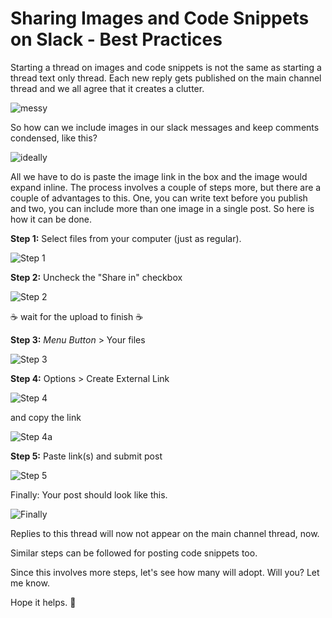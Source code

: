 # Sharing Images and Code Snippets on Slack - Best Practices

Starting a thread on images and code snippets is not the same as starting a thread text only thread. Each new reply gets published on the main channel thread and we all agree that it creates a clutter.

![messy](https://imgur.com/aMmxABp.jpg?raw=true "Messsy")

So how can we include images in our slack messages and keep comments condensed, like this?

![ideally](https://imgur.com/DxUjevL.jpg?raw=true "Ideally")

All we have to do is paste the image link in the box and the image would expand inline. The process involves a couple of steps more, but there are a couple of advantages to this. One, you can write text before you publish and two, you can include more than one image in a single post. So here is how it can be done.

**Step 1:** Select files from your computer (just as regular).

![Step 1](https://imgur.com/I2hvjHD.jpg?raw=true "Step 1")

**Step 2:** Uncheck the "Share in" checkbox

![Step 2](https://imgur.com/K6PU2aS.jpg?raw=true "Step 2")

☕ wait for the upload to finish ☕

**Step 3:** *Menu Button* > Your files

![Step 3](https://imgur.com/JQRGkwD.jpg?raw=true "Step 3")

**Step 4:** Options > Create External Link

![Step 4](https://imgur.com/dqo57ak.jpg?raw=true "Step 4")

and copy the link

![Step 4a](https://imgur.com/bhNADaC.jpg?raw=true "Step 4a")

**Step 5:** Paste link(s) and submit post

![Step 5](https://imgur.com/tpkbwqL.jpg?raw=true "Step 5")

Finally: Your post should look like this.

![Finally](https://imgur.com/GbriqqZ.jpg?raw=true "Finally")

Replies to this thread will now not appear on the main channel thread, now.

Similar steps can be followed for posting code snippets too.

Since this involves more steps, let's see how many will adopt. Will you? Let me know.

Hope it helps. 🙂
